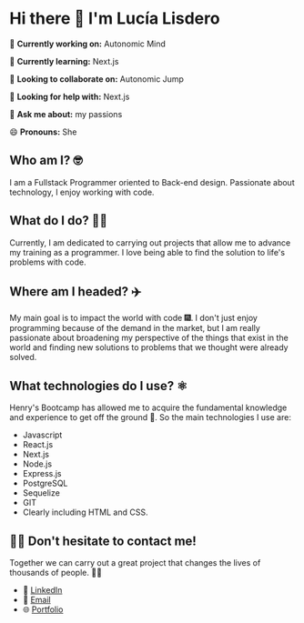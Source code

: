 
# Hi there 👋 I'm Lucía Lisdero

🔭 **Currently working on:** Autonomic Mind

🌱 **Currently learning:** Next.js

👯 **Looking to collaborate on:** Autonomic Jump

🤔 **Looking for help with:** Next.js

💬 **Ask me about:** my passions

😄 **Pronouns:** She

## Who am I? 🤓
I am a Fullstack Programmer oriented to Back-end design. Passionate about technology, I enjoy working with code.

## What do I do? 👩‍💻
Currently, I am dedicated to carrying out projects that allow me to advance my training as a programmer. I love being able to find the solution to life's problems with code.

## Where am I headed? ✈️
My main goal is to impact the world with code 🎆. I don't just enjoy programming because of the demand in the market, but I am really passionate about broadening my perspective of the things that exist in the world and finding new solutions to problems that we thought were already solved.

## What technologies do I use? ⚛️
Henry's Bootcamp has allowed me to acquire the fundamental knowledge and experience to get off the ground 🚀. So the main technologies I use are:
- Javascript
- React.js
- Next.js
- Node.js
- Express.js
- PostgreSQL
- Sequelize
- GIT
- Clearly including HTML and CSS.

## 🚀📲 Don't hesitate to contact me!
Together we can carry out a great project that changes the lives of thousands of people. 📲🚀

- 📲 [LinkedIn](https://www.linkedin.com/in/lulisdero/)
- 📧 [Email](mailto:lulisdero20@gmail.com)
- 🌐 [Portfolio](https://lulisderoo20.github.io/Lulisderoo20/)
<!-- 
## <span style="color:blue">Hi there 👋 I'm Lucía Lisdero</span>

<span style="color:green">🔭 I'm currently working on ... Autonomic Mind</span>

<span style="color:purple">🌱 I'm currently learning ... Next.js</span>

<span style="color:orange">👯 I'm looking to collaborate on ... Autonomic Jump</span>

<span style="color:red">🤔 I'm looking for help with ... Next.js</span>

<span style="color:blue">💬 Ask me about ... my passions</span>

<span style="color:green">😄 Pronouns: ... She</span>

### <span style="color:purple">Who am I?🤓</span>
<span style="color:orange">I am a Fullstack Programmer oriented to Back-end design. Passionate about technology, I enjoy working with code.</span>

### <span style="color:red">What do I do?👩‍💻</span>
<span style="color:blue">Currently, I am dedicated to carrying out projects that allow me to advance my training as a programmer. I love being able to find the solution to life's problems with code.</span>

### <span style="color:green">Where am I headed?✈️</span>
<span style="color:purple">My main goal is to impact the world with code 🎆</span>

<span style="color:orange">I don't just enjoy programming because of the amount of demand there is on the market. But I am really passionate about broadening my perspective of the things that exist in the world and finding new solutions to problems that we thought were already solved.</span>

### <span style="color:red">What technologies do I use?⚛️</span>
<span style="color:blue">Henry's Bootcamp has allowed me to acquire the fundamental knowledge and experience to get off the ground 🚀 So the main technologies I use are: Javascript React.js Next.js Node.js Express.js PostgreSQL Sequelize GIT Clearly including HTML and CSS.</span>

<span style="color:green">🚀📲 Don't hesitate to contact me! Together we can carry out a great project that changes the lives of thousands of people.📲🚀</span>

📲 [LinkedIn](https://www.linkedin.com/in/lulisdero/)
📧 [Email](mailto:lulisdero20@gmail.com)
🌐 [Portfolio](https://lulisderoo20.github.io/Lulisderoo20/)
-->
